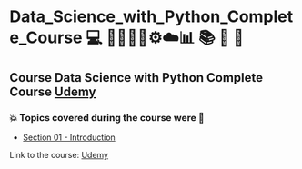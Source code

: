 # Data_Science_with_Python_Complete_Course 💻 👩🏻‍💻🤯⚙️☁️:bar_chart: :books: :game_die: :snake:
## Course Data Science with Python Complete Course [Udemy](https://www.udemy.com/course/data-science-with-python-complete-course/)
### :boom: Topics covered during the course were :rocket:
- [Section 01 - Introduction]()


Link to the course: [Udemy](https://www.udemy.com/course/data-science-with-python-complete-course/)
